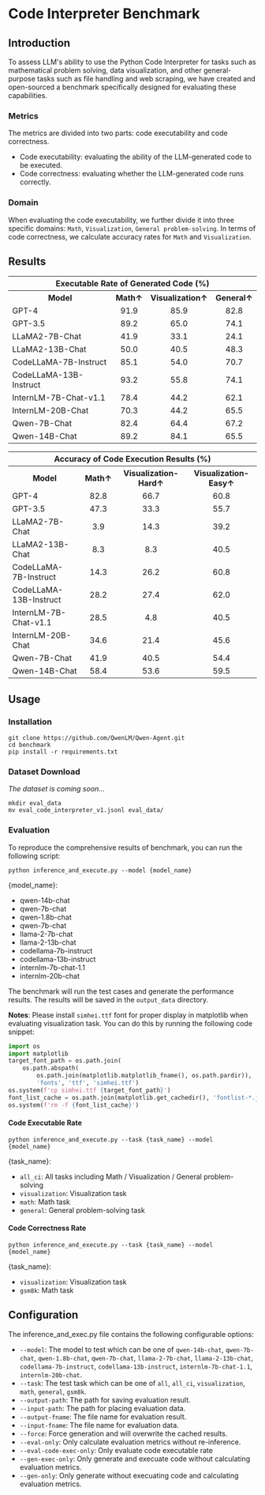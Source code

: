 # Code Interpreter Benchmark

## Introduction
To assess LLM's ability to use the Python Code Interpreter for tasks such as mathematical problem solving, data visualization, and other general-purpose tasks such as file handling and web scraping, we have created and open-sourced a benchmark specifically designed for evaluating these capabilities.

### Metrics
The metrics are divided into two parts: code executability and code correctness.
- Code executability: evaluating the ability of the LLM-generated code to be executed.
- Code correctness: evaluating whether the LLM-generated code runs correctly.

### Domain
When evaluating the code executability, we further divide it into three specific domains: `Math`, `Visualization`, `General problem-solving`.
In terms of code correctness, we calculate accuracy rates for `Math` and `Visualization`.

## Results
<table>
    <tr>
        <th colspan="4" align="center">Executable Rate of Generated Code (%)</th>
    </tr>
    <tr>
        <th align="center">Model</th><th align="center">Math↑</th><th align="center">Visualization↑</th><th align="center">General↑</th>
    </tr>
    <tr>
        <td>GPT-4</td><td align="center">91.9</td><td align="center">85.9</td><td align="center">82.8</td>
    </tr>
    <tr>
        <td>GPT-3.5</td><td align="center">89.2</td><td align="center">65.0</td><td align="center">74.1</td>
    </tr>
    <tr>
        <td>LLaMA2-7B-Chat</td>
        <td align="center">41.9</td>
        <td align="center">33.1</td>
        <td align="center">24.1 </td>
    </tr>
    <tr>
        <td>LLaMA2-13B-Chat</td>
        <td align="center">50.0</td>
        <td align="center">40.5</td>
        <td align="center">48.3 </td>
    </tr>
    <tr>
        <td>CodeLLaMA-7B-Instruct</td>
        <td align="center">85.1</td>
        <td align="center">54.0</td>
        <td align="center">70.7 </td>
    </tr>
    <tr>
        <td>CodeLLaMA-13B-Instruct</td>
        <td align="center">93.2</td>
        <td align="center">55.8</td>
        <td align="center">74.1 </td>
    </tr>
    <tr>
        <td>InternLM-7B-Chat-v1.1</td>
        <td align="center">78.4</td>
        <td align="center">44.2</td>
        <td align="center">62.1 </td>
    </tr>
    <tr>
        <td>InternLM-20B-Chat</td>
        <td align="center">70.3</td>
        <td align="center">44.2</td>
        <td align="center">65.5 </td>
    </tr>
    <tr>
        <td>Qwen-7B-Chat</td>
        <td align="center">82.4</td>
        <td align="center">64.4</td>
        <td align="center">67.2 </td>
    </tr>
    <tr>
        <td>Qwen-14B-Chat</td>
        <td align="center">89.2</td>
        <td align="center">84.1</td>
        <td align="center">65.5</td>
    </tr>
</table>

<table>
    <tr>
        <th colspan="4" align="center">Accuracy of Code Execution Results (%)</th>
    </tr>
    <tr>
        <th align="center">Model</th><th align="center">Math↑</th><th align="center">Visualization-Hard↑</th><th align="center">Visualization-Easy↑</th>
    </tr>
    <tr>
        <td>GPT-4</td><td align="center">82.8</td><td align="center">66.7</td><td align="center">60.8</td>
    </tr>
    <tr>
        <td>GPT-3.5</td><td align="center">47.3</td><td align="center">33.3</td><td align="center">55.7</td>
    </tr>
    <tr>
        <td>LLaMA2-7B-Chat</td>
        <td align="center">3.9</td>
        <td align="center">14.3</td>
        <td align="center">39.2 </td>
    </tr>
    <tr>
        <td>LLaMA2-13B-Chat</td>
        <td align="center">8.3</td>
        <td align="center">8.3</td>
        <td align="center">40.5 </td>
    </tr>
    <tr>
        <td>CodeLLaMA-7B-Instruct</td>
        <td align="center">14.3</td>
        <td align="center">26.2</td>
        <td align="center">60.8 </td>
    </tr>
    <tr>
        <td>CodeLLaMA-13B-Instruct</td>
        <td align="center">28.2</td>
        <td align="center">27.4</td>
        <td align="center">62.0 </td>
    </tr>
    <tr>
        <td>InternLM-7B-Chat-v1.1</td>
        <td align="center">28.5</td>
        <td align="center">4.8</td>
        <td align="center">40.5 </td>
    </tr>
    <tr>
        <td>InternLM-20B-Chat</td>
        <td align="center">34.6</td>
        <td align="center">21.4</td>
        <td align="center">45.6 </td>
    </tr>
    <tr>
        <td>Qwen-7B-Chat</td>
        <td align="center">41.9</td>
        <td align="center">40.5</td>
        <td align="center">54.4 </td>
    </tr>
    <tr>
        <td>Qwen-14B-Chat</td>
        <td align="center">58.4</td>
        <td align="center">53.6</td>
        <td align="center">59.5</td>
    </tr>
</table>


## Usage

### Installation

```shell
git clone https://github.com/QwenLM/Qwen-Agent.git
cd benchmark
pip install -r requirements.txt
```

### Dataset Download
*The dataset is coming soon...*
```shell
mkdir eval_data
mv eval_code_interpreter_v1.jsonl eval_data/
```

### Evaluation
To reproduce the comprehensive results of benchmark, you can run the following script:

```Shell
python inference_and_execute.py --model {model_name}
```

{model_name}:
- qwen-14b-chat
- qwen-7b-chat
- qwen-1.8b-chat
- qwen-7b-chat
- llama-2-7b-chat
- llama-2-13b-chat
- codellama-7b-instruct
- codellama-13b-instruct
- internlm-7b-chat-1.1
- internlm-20b-chat

The benchmark will run the test cases and generate the performance results. The results will be saved in the `output_data` directory.

**Notes**:
Please install `simhei.ttf` font for proper display in matplotlib when evaluating visualization task. You can do this by running the following code snippet:
```python
import os
import matplotlib
target_font_path = os.path.join(
    os.path.abspath(
        os.path.join(matplotlib.matplotlib_fname(), os.path.pardir)),
        'fonts', 'ttf', 'simhei.ttf')
os.system(f'cp simhei.ttf {target_font_path}')
font_list_cache = os.path.join(matplotlib.get_cachedir(), 'fontlist-*.json')
os.system(f'rm -f {font_list_cache}')
```

#### Code Executable Rate
```Shell
python inference_and_execute.py --task {task_name} --model {model_name}
```

{task_name}:
- `all_ci`: All tasks including Math / Visualization / General problem-solving
- `visualization`: Visualization task
- `math`: Math task
- `general`: General problem-solving task


#### Code Correctness Rate
```Shell
python inference_and_execute.py --task {task_name} --model {model_name}
```

{task_name}:
- `visualization`: Visualization task
- `gsm8k`: Math task


## Configuration
The inference_and_exec.py file contains the following configurable options:

- `--model`: The model to test which can be one of `qwen-14b-chat`, `qwen-7b-chat`, `qwen-1.8b-chat`, `qwen-7b-chat`, `llama-2-7b-chat`, `llama-2-13b-chat`, `codellama-7b-instruct`, `codellama-13b-instruct`, `internlm-7b-chat-1.1`, `internlm-20b-chat`.
- `--task`: The test task which can be one of `all`, `all_ci`, `visualization`, `math`, `general`, `gsm8k`.
- `--output-path`: The path for saving evaluation result.
- `--input-path`: The path for placing evaluation data.
- `--output-fname`: The file name for evaluation result.
- `--input-fname`: The file name for evaluation data.
- `--force`: Force generation and will overwrite the cached results.
- `--eval-only`: Only calculate evaluation metrics without re-inference.
- `--eval-code-exec-only`: Only evaluate code executable rate
- `--gen-exec-only`: Only generate and execuate code without calculating evaluation metrics.
- `--gen-only`: Only generate without execuating code and calculating evaluation metrics.
